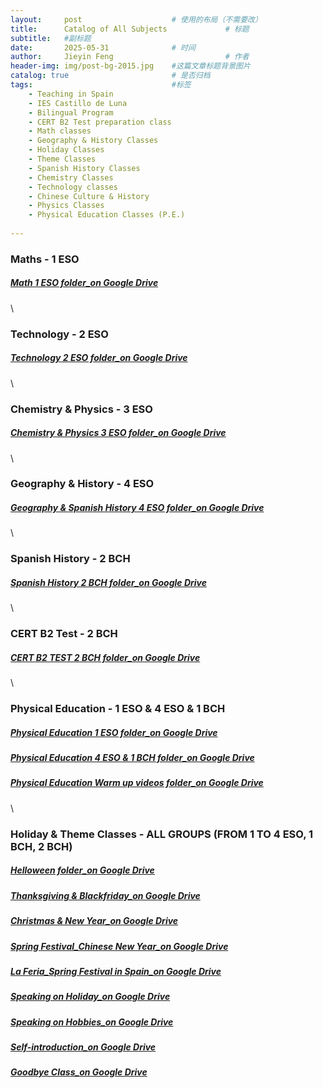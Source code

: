 ```yaml
---
layout:     post   				    # 使用的布局（不需要改）
title:      Catalog of All Subjects				# 标题 
subtitle:   #副标题
date:       2025-05-31 				# 时间
author:     Jieyin Feng 						# 作者
header-img: img/post-bg-2015.jpg 	#这篇文章标题背景图片
catalog: true 						# 是否归档
tags:								#标签
    - Teaching in Spain 
    - IES Castillo de Luna
    - Bilingual Program
    - CERT B2 Test preparation class
    - Math classes
    - Geography & History Classes
    - Holiday Classes
    - Theme Classes
    - Spanish History Classes
    - Chemistry Classes
    - Technology classes
    - Chinese Culture & History
    - Physics Classes
    - Physical Education Classes (P.E.)
    
---
```


### Maths - 1 ESO
#####  [Math 1 ESO folder_on Google Drive](https://drive.google.com/drive/folders/12-vnHSLv11T3rQjKLuZwCCBCQsu1-7K-?usp=sharing)
\
### Technology - 2 ESO
##### [Technology 2 ESO folder_on Google Drive](https://drive.google.com/drive/folders/1REqicrZIUuCNQlhCfM9mLSFAKnQpbIZ5?usp=sharing)
\
### Chemistry & Physics - 3 ESO
##### [Chemistry & Physics 3 ESO folder_on Google Drive](https://drive.google.com/drive/folders/1OwkpTLlOVvLemFglR9S9B8mbspW2b7wU?usp=sharing)
\
### Geography & History - 4 ESO
##### [Geography & Spanish History 4 ESO folder_on Google Drive](https://drive.google.com/drive/folders/1eLofMPlppXcLc0VZV3UdcfM03ejmhPcB?usp=sharing)
\
### Spanish History - 2 BCH
##### [Spanish History 2 BCH folder_on Google Drive](https://drive.google.com/drive/folders/1eFnKuOykmzlySWWJYyLDatAj4dsplIPw?usp=sharing)
\
### CERT B2 Test - 2 BCH
##### [CERT B2 TEST 2 BCH folder_on Google Drive](https://drive.google.com/drive/folders/19cXjGBg4mb6723DJZxSIfqXNNqSff7OF?usp=sharing)
\
### Physical Education - 1 ESO & 4 ESO & 1 BCH
##### [Physical Education 1 ESO folder_on Google Drive](https://drive.google.com/drive/folders/1BxwvCYfNblVcFHr8VZhRo-4dCyuymFRO?usp=sharing)
##### [Physical Education 4 ESO & 1 BCH folder_on Google Drive](https://drive.google.com/drive/folders/10eF-Umq9B0RR9CEcusBHB_z8dPVyt2-1?usp=sharing)
##### [Physical Education Warm up videos folder_on Google Drive](https://drive.google.com/drive/folders/1y8unbZg1cJt1mJ41-o-wUx-TtBJEhWV3?usp=sharing)
\
### Holiday & Theme Classes - ALL GROUPS (FROM 1 TO 4 ESO, 1 BCH, 2 BCH)
##### [Helloween folder_on Google Drive](https://drive.google.com/drive/folders/1UbFr2laeYMXllb6wFGO5RQuqVSUyi7Cd?usp=sharing)
##### [Thanksgiving & Blackfriday_on Google Drive](https://drive.google.com/drive/folders/1b0_hPFxnRFcza0AisH4bE8ImhfzVnau5?usp=sharing)
##### [Christmas & New Year_on Google Drive](https://drive.google.com/drive/folders/1PrkPsI0E1pp7mckul-pcPlKcgPZcTPoK?usp=sharing)
##### [Spring Festival_Chinese New Year_on Google Drive](https://drive.google.com/drive/folders/14gnaM7CqtCJF5o_Q5dmLHCuC8crLp-mN?usp=sharing)
##### [La Feria_Spring Festival in Spain_on Google Drive](https://docs.google.com/presentation/d/1DRCy0ZQwOhDIeJLD7Ar9lMsq3QVJcCZa/edit?usp=sharing&ouid=103086183032334531092&rtpof=true&sd=true)
##### [Speaking on Holiday_on Google Drive](https://docs.google.com/document/d/1eUsMoehnyNTc8DPrsA6eLY9VGR5vnrxA/edit?usp=sharing&ouid=103086183032334531092&rtpof=true&sd=true)
##### [Speaking on Hobbies_on Google Drive](https://docs.google.com/document/d/1w-YhLxm0lvjNVQPjiPsv4gCYyr62UWhc/edit?usp=sharing&ouid=103086183032334531092&rtpof=true&sd=true)
##### [Self-introduction_on Google Drive](https://docs.google.com/presentation/d/1MFzs2tdDsnvTakHFnBP7D-K6kkCcR2dF/edit?usp=sharing&ouid=103086183032334531092&rtpof=true&sd=true)
##### [Goodbye Class_on Google Drive](https://drive.google.com/drive/folders/1WAqLSDuvDIJSwUoJgpXmDKOTwbClX57S?usp=sharing)

